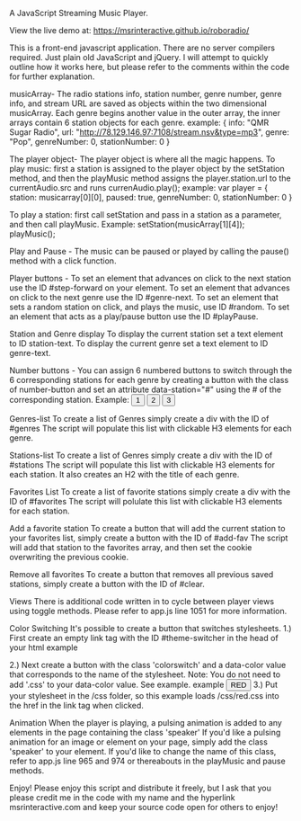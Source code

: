 A JavaScript Streaming Music Player.

View the live demo at:
https://msrinteractive.github.io/roboradio/

This is a front-end javascript application. There are no server compilers required. Just plain old JavaScript and jQuery.
I will attempt to quickly outline how it works here, but please refer to the comments within the code for further explanation.

musicArray- The radio stations info, station number, genre number, genre info, and stream URL are saved as objects within the two dimensional musicArray. Each genre begins another value in the outer array, the inner arrays contain 6 station objects for each genre.
example: 
{
    info: "QMR Sugar Radio",
    url: "http://78.129.146.97:7108/stream.nsv&type=mp3",
    genre: "Pop",
    genreNumber: 0,
    stationNumber: 0
}

The player object- The player object is where all the magic happens. To play music: first a station is assigned to the player object by the setStation method, and then the playMusic method assigns the player.station.url to the currentAudio.src and runs currenAudio.play();
example: 
var player = {
    station: musicarray[0][0],
    paused: true,
    genreNumber: 0,
    stationNumber: 0
}

To play a station: first call setStation and pass in a station as a parameter, and then call playMusic.
Example:
setStation(musicArray[1][4]);
playMusic();

Play and Pause -
The music can be paused or played by calling the pause() method with a click function.

Player buttons - 
To set an element that advances on click to the next station use the ID #step-forward on your element. 
To set an element that advances on click to the next genre use the ID #genre-next.
To set an element that sets a random station on click, and plays the music, use ID #random.
To set an element that acts as a play/pause button use the ID #playPause.

Station and Genre display
To display the current station set a text element to ID station-text.
To display the current genre set a text element to ID genre-text.

Number buttons - 
You can assign 6 numbered buttons to switch through the 6 corresponding stations for each genre by creating a button with the class of 
number-button and set an attribute data-station="#" using the # of the corresponding station.
Example: 
<button class="number-button" data-station="1">1</button>
<button class="number-button" data-station="2">2</button>
<button class="number-button" data-station="3">3</button>

Genres-list
To create a list of Genres simply create a div with the ID of #genres
The script will populate this list with clickable H3 elements for each genre. 

Stations-list
To create a list of Genres simply create a div with the ID of #stations
The script will populate this list with clickable H3 elements for each station. It also creates an H2 with the title of each genre. 

Favorites List
To create a list of favorite stations simply create a div with the ID of #favorites
The script will polulate this list with clickable H3 elements for each station. 

Add a favorite station
To create a button that will add the current station to your favorites list, simply create a button with the ID of #add-fav
The script will add that station to the favorites array, and then set the cookie overwriting the previous cookie. 

Remove all favorites 
To create a button that removes all previous saved stations, simply create a button with the ID of #clear.

Views
There is additional code written in to cycle between player views using toggle methods. 
Please refer to app.js line 1051 for more information. 

Color Switching
It's possible to create a button that switches stylesheets. 
1.) First create an empty link tag with the ID #theme-switcher in the head of your html 
example
<link href="" type="text/css" rel="stylesheet" id="theme-switcher">
2.) Next create a button with the class 'colorswitch' and a data-color value that corresponds to the name of the stylesheet. 
Note: You do not need to add '.css' to your data-color value. See example. 
example
<button id="red-theme" class="btn colorswitch" data-color="red">RED</button>
3.) Put your stylesheet in the /css folder, so this example loads /css/red.css into the href in the link tag when clicked. 

Animation
When the player is playing, a pulsing animation is added to any elements in the page containing the class 'speaker'
If you'd like a pulsing animation for an image or element on your page, simply add the class 'speaker' to your element. 
If you'd like to change the name of this class, refer to app.js line 965 and 974 or thereabouts in the playMusic and pause methods. 

Enjoy! 
Please enjoy this script and distribute it freely, but I ask that you please credit me in the code with my name and the hyperlink msrinteractive.com and keep your source code open for others to enjoy! 
